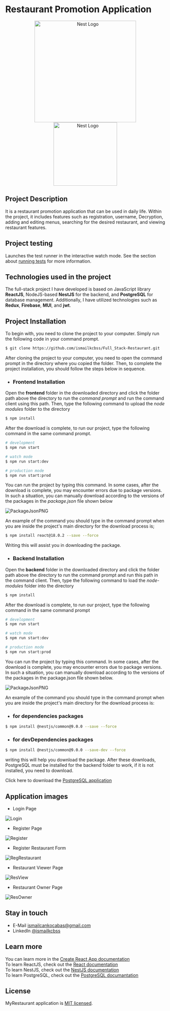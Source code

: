 # Restaurant Promotion Application

<p align="center">
   <a href="http://nestjs.com/" target="blank"><img src="https://nestjs.com/img/logo_text.svg" width="320" alt="Nest Logo" /></a>
  <a href="https://legacy.reactjs.org/docs/getting-started.html" target="blank"><img src="https://firebasestorage.googleapis.com/v0/b/shopplace-41632.appspot.com/o/Githup%2FReactJs.png?alt=media&token=214d305b-a1af-437b-8eb7-e5a90b98f253&_gl=1*y4l745*_ga*MTc4OTQzODUwNy4xNjk0Nzk3MzI5*_ga_CW55HF8NVT*MTY5Nzg4MTIyMi4yNC4xLjE2OTc4ODIzODAuNDQuMC4w" width="200" alt="Nest Logo" /></a>
</p>

## Project Description
It is a restaurant promotion application that can be used in daily life. Within the project, it includes features such as registration, username, Decryption, adding and editing menus, searching for the desired restaurant, and viewing restaurant features.

## Project testing
Launches the test runner in the interactive watch mode.
See the section about [running tests](https://create-react-app.dev/docs/running-tests/) for more information.

## Technologies used in the project
The full-stack project I have developed is based on JavaScript library **ReactJS**, NodeJS-based **NestJS** for the backend, and **PostgreSQL** for database management. Additionally, I have utilized technologies such as **Redux**, **Firebase**, **MUI**, and **jwt**.

## Project Installation
To begin with, you need to clone the project to your computer. Simply run the following code in your command prompt.
```bash
$ git clone https://github.com/ismailkcbss/Full_Stack-Restaurant.git
```
After cloning the project to your computer, you need to open the command prompt in the directory where you copied the folder. Then, to complete the project installation, you should follow the steps below in sequence.

- ### Frontend Installation

Open the **frontend** folder in the downloaded directory and click the folder path above the directory to run the *command prompt* and run the command client using this path.  Then, type the following command to upload the *node modules* folder to the directory

```bash
$ npm install
```

After the download is complete, to run our project, type the following command in the same command prompt.

```bash
# development
$ npm run start

# watch mode
$ npm run start:dev

# production mode
$ npm run start:prod
```

You can run the project by typing this command. In some cases, after the download is complete, you may encounter errors due to package versions. In such a situation, you can manually download according to the versions of the packages in the *package.json* file shown below

![PackageJsonPNG](https://firebasestorage.googleapis.com/v0/b/shopplace-41632.appspot.com/o/Githup%2FRestaurantFrontendPackage.png?alt=media&token=17950898-d668-4eed-a769-15bed3c418d6&_gl=1*kibcc1*_ga*MTc4OTQzODUwNy4xNjk0Nzk3MzI5*_ga_CW55HF8NVT*MTY5Nzg4NDU4OC4yNS4xLjE2OTc4ODQ5OTguMjcuMC4w)

An example of the command you should type in the command prompt when you are inside the project's main directory for the download process is;
```bash
$ npm install react@18.0.2 --save --force
```
Writing this will assist you in downloading the package.

- ### Backend Installation 

Open the **backend** folder in the downloaded directory and click the folder path above the directory to run the command prompt and run this path in the command client. Then, type the following command to load the *node-modules* folder into the directory

```bash
$ npm install
```

After the download is complete, to run our project, type the following command in the same command prompt
```bash
# development
$ npm run start

# watch mode
$ npm run start:dev

# production mode
$ npm run start:prod
```

You can run the project by typing this command. In some cases, after the download is complete, you may encounter errors due to package versions. In such a situation, you can manually download according to the versions of the packages in the package.json file shown below.

![PackageJsonPNG](https://firebasestorage.googleapis.com/v0/b/shopplace-41632.appspot.com/o/Githup%2FRestaurantBackendPackage.png?alt=media&token=3de793af-8b31-4f21-9a43-c82ff569408b&_gl=1*dx94ld*_ga*MTc4OTQzODUwNy4xNjk0Nzk3MzI5*_ga_CW55HF8NVT*MTY5Nzg4NDU4OC4yNS4xLjE2OTc4ODQ5NzUuNTAuMC4w)

An example of the command you should type in the command prompt when you are inside the project's main directory for the download process is:

- ### for dependencies packages
```bash
$ npm install @nestjs/common@9.0.0 --save --force
```

- ### for devDependencies packages
```bash
$ npm install @nestjs/common@9.0.0 --save-dev --force
```
writing this will help you download the package. After these downloads, PostgreSQL must be installed for the backend folder to work, if it is not installed, you need to download.

Click here to download the [PostgreSQL application](https://www.postgresql.org/download/)

## Application images

- Login Page

![Login](https://firebasestorage.googleapis.com/v0/b/shopplace-41632.appspot.com/o/Githup%2FrestaurantLogin.jpg?alt=media&token=07c774d7-c034-48d3-bf4e-edb0b1535587&_gl=1*1y9z7mi*_ga*MTc4OTQzODUwNy4xNjk0Nzk3MzI5*_ga_CW55HF8NVT*MTY5Nzg4NDU4OC4yNS4xLjE2OTc4ODQ2MDcuNDEuMC4w)

- Register Page

![Register](https://firebasestorage.googleapis.com/v0/b/shopplace-41632.appspot.com/o/Githup%2FrestaurantRegister.jpg?alt=media&token=72d91b6e-a75d-4e34-b6d4-fde01f1fb4b9&_gl=1*amv2vi*_ga*MTc4OTQzODUwNy4xNjk0Nzk3MzI5*_ga_CW55HF8NVT*MTY5Nzg4NDU4OC4yNS4xLjE2OTc4ODQ2MzIuMTYuMC4w)

- Register Restaurant Form

![RegRestaurant](https://firebasestorage.googleapis.com/v0/b/shopplace-41632.appspot.com/o/Githup%2FrestaurantBilgiRegister.jpg?alt=media&token=5ab0d81e-c9a7-4dc9-9dcc-e5117845d2ee&_gl=1*ivm9v0*_ga*MTc4OTQzODUwNy4xNjk0Nzk3MzI5*_ga_CW55HF8NVT*MTY5Nzg4NDU4OC4yNS4xLjE2OTc4ODQ2NTcuNjAuMC4w)

- Restaurant Viewer Page

![ResView](https://firebasestorage.googleapis.com/v0/b/shopplace-41632.appspot.com/o/Githup%2FRestaurantMenu.jpg?alt=media&token=a2720e8c-6540-4e5c-9431-9af0d8df9b12&_gl=1*m9q3kd*_ga*MTc4OTQzODUwNy4xNjk0Nzk3MzI5*_ga_CW55HF8NVT*MTY5Nzg4NDU4OC4yNS4xLjE2OTc4ODQ3NzguNjAuMC4w)


- Restaurant Owner Page

![ResOwner](https://firebasestorage.googleapis.com/v0/b/shopplace-41632.appspot.com/o/Githup%2FRestaurantSahibiMenu.jpg?alt=media&token=81cff58c-7aec-4bc6-82d2-aaef64e31d49&_gl=1*g3cr63*_ga*MTc4OTQzODUwNy4xNjk0Nzk3MzI5*_ga_CW55HF8NVT*MTY5Nzg4NDU4OC4yNS4xLjE2OTc4ODQ2OTQuMjMuMC4w)

## Stay in touch
- E-Mail [ismailcankocabas@gmail.com](ismailcankocabas@gmail.com)
- LinkedIn [@ismailkcbss](https://www.linkedin.com/in/ismailkcbss/)

## Learn more

You can learn more in the [Create React App documentation](https://create-react-app.dev/docs/getting-started/) <br/>
To learn ReactJS, check out the [React documentation](https://react.dev/)<br/>
To learn NestJS, check out the [NestJS documentation](https://docs.nestjs.com/)<br/>
To learn PostgreSQL, check out the [PostgreSQL documantation](https://www.postgresql.org/docs/14/intro-whatis.html) <br/>

## License
MyRestaurant application is [MIT licensed](LICENSE).

